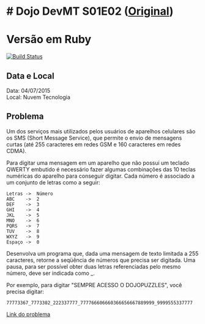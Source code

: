 # # Dojo DevMT S01E02 ([Original](https://github.com/devmatogrosso/dojo-s01e02-escrevendo-no-celular))

# Versão em Ruby
[![Build Status](https://travis-ci.org/fabiancarlos/dojo-s01e02-escrevendo-no-celular-em-python.svg)](https://travis-ci.org/fabiancarlos/dojo-s01e02-escrevendo-no-celular.rb)

## Data e Local
Data: 04/07/2015  
Local: Nuvem Tecnologia  

## Problema
Um dos serviços mais utilizados pelos usuários de aparelhos celulares são os SMS (Short Message Service), que permite o envio de mensagens curtas (até 255 caracteres em redes GSM e 160 caracteres em redes CDMA).

Para digitar uma mensagem em um aparelho que não possui um teclado QWERTY embutido é necessário fazer algumas combinações das 10 teclas numéricas do aparelho para conseguir digitar. Cada número é associado a um conjunto de letras como a seguir:

    Letras ->  Número
    ABC    ->  2 
    DEF    ->  3 
    GHI    ->  4 
    JKL    ->  5 
    MNO    ->  6 
    PQRS   ->  7 
    TUV    ->  8 
    WXYZ   ->  9 
    Espaço ->  0 

Desenvolva um programa que, dada uma mensagem de texto limitada a 255 caracteres, retorne a seqüência de números que precisa ser digitada. Uma pausa, para ser possível obter duas letras referenciadas pelo mesmo número, deve ser indicada como _.

Por exemplo, para digitar "SEMPRE ACESSO O DOJOPUZZLES", você precisa digitar:

    77773367_7773302_222337777_777766606660366656667889999_9999555337777

[Link do problema](http://dojopuzzles.com/problemas/exibe/escrevendo-no-celular/)